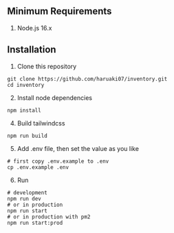 ## Minimum Requirements

1. Node.js 16.x

## Installation

1. Clone this repository

```shell
git clone https://github.com/haruaki07/inventory.git
cd inventory
```

2. Install node dependencies

```shell
npm install
```

4. Build tailwindcss

```shell
npm run build
```

5. Add .env file, then set the value as you like
```
# first copy .env.example to .env
cp .env.example .env
```

6. Run

```shell
# development
npm run dev
# or in production
npm run start
# or in production with pm2
npm run start:prod
```
